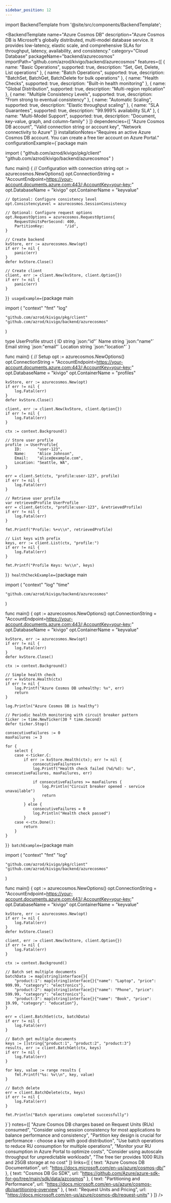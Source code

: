 ```yaml
---
sidebar_position: 12
---
```


import BackendTemplate from '@site/src/components/BackendTemplate';

<BackendTemplate
  name="Azure Cosmos DB"
  description="Azure Cosmos DB is Microsoft's globally distributed, multi-model database service. It provides low-latency, elastic scale, and comprehensive SLAs for throughput, latency, availability, and consistency."
  category="Cloud Database"
  packageName="backend/azurecosmos"
  importPath="github.com/azrod/kivigo/backend/azurecosmos"
  features={[
    { name: "Basic Operations", supported: true, description: "Set, Get, Delete, List operations" },
    { name: "Batch Operations", supported: true, description: "BatchSet, BatchGet, BatchDelete for bulk operations" },
    { name: "Health Checks", supported: true, description: "Built-in health monitoring" },
    { name: "Global Distribution", supported: true, description: "Multi-region replication" },
    { name: "Multiple Consistency Levels", supported: true, description: "From strong to eventual consistency" },
    { name: "Automatic Scaling", supported: true, description: "Elastic throughput scaling" },
    { name: "SLA Guarantees", supported: true, description: "99.999% availability SLA" },
    { name: "Multi-Model Support", supported: true, description: "Document, key-value, graph, and column-family" }
  ]}
  dependencies={[
    "Azure Cosmos DB account",
    "Valid connection string or account key",
    "Network connectivity to Azure"
  ]}
  installationNotes="Requires an active Azure Cosmos DB account. You can create a free tier account on Azure Portal."
  configurationExample={`package main

import (
    "github.com/azrod/kivigo/pkg/client"
    "github.com/azrod/kivigo/backend/azurecosmos"
)

func main() {
    // Configuration with connection string
    opt := azurecosmos.NewOptions()
    opt.ConnectionString = "AccountEndpoint=https://your-account.documents.azure.com:443/;AccountKey=your-key;"
    opt.DatabaseName = "kivigo"
    opt.ContainerName = "keyvalue"
    
    // Optional: Configure consistency level
    opt.ConsistencyLevel = azurecosmos.SessionConsistency
    
    // Optional: Configure request options
    opt.RequestOptions = azurecosmos.RequestOptions{
        RequestUnitsPerSecond: 400,
        PartitionKey:         "/id",
    }
    
    // Create backend
    kvStore, err := azurecosmos.New(opt)
    if err != nil {
        panic(err)
    }
    defer kvStore.Close()
    
    // Create client
    client, err := client.New(kvStore, client.Option{})
    if err != nil {
        panic(err)
    }
}`}
  usageExample={`package main

import (
    "context"
    "fmt"
    "log"
    
    "github.com/azrod/kivigo/pkg/client"
    "github.com/azrod/kivigo/backend/azurecosmos"
)

type UserProfile struct {
    ID       string \`json:"id"\`
    Name     string \`json:"name"\`
    Email    string \`json:"email"\`
    Location string \`json:"location"\`
}

func main() {
    // Setup
    opt := azurecosmos.NewOptions()
    opt.ConnectionString = "AccountEndpoint=https://your-account.documents.azure.com:443/;AccountKey=your-key;"
    opt.DatabaseName = "kivigo"
    opt.ContainerName = "profiles"
    
    kvStore, err := azurecosmos.New(opt)
    if err != nil {
        log.Fatal(err)
    }
    defer kvStore.Close()
    
    client, err := client.New(kvStore, client.Option{})
    if err != nil {
        log.Fatal(err)
    }
    
    ctx := context.Background()
    
    // Store user profile
    profile := UserProfile{
        ID:       "user-123",
        Name:     "Alice Johnson",
        Email:    "alice@example.com",
        Location: "Seattle, WA",
    }
    
    err = client.Set(ctx, "profile:user-123", profile)
    if err != nil {
        log.Fatal(err)
    }
    
    // Retrieve user profile
    var retrievedProfile UserProfile
    err = client.Get(ctx, "profile:user-123", &retrievedProfile)
    if err != nil {
        log.Fatal(err)
    }
    
    fmt.Printf("Profile: %+v\\n", retrievedProfile)
    
    // List keys with prefix
    keys, err := client.List(ctx, "profile:")
    if err != nil {
        log.Fatal(err)
    }
    
    fmt.Printf("Profile Keys: %v\\n", keys)
}`}
  healthCheckExample={`package main

import (
    "context"
    "log"
    "time"
    
    "github.com/azrod/kivigo/backend/azurecosmos"
)

func main() {
    opt := azurecosmos.NewOptions()
    opt.ConnectionString = "AccountEndpoint=https://your-account.documents.azure.com:443/;AccountKey=your-key;"
    opt.DatabaseName = "kivigo"
    opt.ContainerName = "keyvalue"
    
    kvStore, err := azurecosmos.New(opt)
    if err != nil {
        log.Fatal(err)
    }
    defer kvStore.Close()
    
    ctx := context.Background()
    
    // Simple health check
    err = kvStore.Health(ctx)
    if err != nil {
        log.Printf("Azure Cosmos DB unhealthy: %v", err)
        return
    }
    
    log.Println("Azure Cosmos DB is healthy")
    
    // Periodic health monitoring with circuit breaker pattern
    ticker := time.NewTicker(30 * time.Second)
    defer ticker.Stop()
    
    consecutiveFailures := 0
    maxFailures := 3
    
    for {
        select {
        case <-ticker.C:
            if err := kvStore.Health(ctx); err != nil {
                consecutiveFailures++
                log.Printf("Health check failed (%d/%d): %v", consecutiveFailures, maxFailures, err)
                
                if consecutiveFailures >= maxFailures {
                    log.Println("Circuit breaker opened - service unavailable")
                    return
                }
            } else {
                consecutiveFailures = 0
                log.Println("Health check passed")
            }
        case <-ctx.Done():
            return
        }
    }
}`}
  batchExample={`package main

import (
    "context"
    "fmt"
    "log"
    
    "github.com/azrod/kivigo/pkg/client"
    "github.com/azrod/kivigo/backend/azurecosmos"
)

func main() {
    opt := azurecosmos.NewOptions()
    opt.ConnectionString = "AccountEndpoint=https://your-account.documents.azure.com:443/;AccountKey=your-key;"
    opt.DatabaseName = "kivigo"
    opt.ContainerName = "keyvalue"
    
    kvStore, err := azurecosmos.New(opt)
    if err != nil {
        log.Fatal(err)
    }
    defer kvStore.Close()
    
    client, err := client.New(kvStore, client.Option{})
    if err != nil {
        log.Fatal(err)
    }
    
    ctx := context.Background()
    
    // Batch set multiple documents
    batchData := map[string]interface{}{
        "product:1": map[string]interface{}{"name": "Laptop", "price": 999.99, "category": "electronics"},
        "product:2": map[string]interface{}{"name": "Phone", "price": 599.99, "category": "electronics"},
        "product:3": map[string]interface{}{"name": "Book", "price": 19.99, "category": "education"},
    }
    
    err = client.BatchSet(ctx, batchData)
    if err != nil {
        log.Fatal(err)
    }
    
    // Batch get multiple documents
    keys := []string{"product:1", "product:2", "product:3"}
    results, err := client.BatchGet(ctx, keys)
    if err != nil {
        log.Fatal(err)
    }
    
    for key, value := range results {
        fmt.Printf("%s: %v\\n", key, value)
    }
    
    // Batch delete
    err = client.BatchDelete(ctx, keys)
    if err != nil {
        log.Fatal(err)
    }
    
    fmt.Println("Batch operations completed successfully")
}`}
  notes={[
    "Azure Cosmos DB charges based on Request Units (RUs) consumed",
    "Consider using session consistency for most applications to balance performance and consistency",
    "Partition key design is crucial for performance - choose a key with good distribution",
    "Use batch operations to reduce RU consumption for multiple operations",
    "Monitor your RU consumption in Azure Portal to optimize costs",
    "Consider using autoscale throughput for unpredictable workloads",
    "The free tier provides 1000 RU/s and 25GB storage at no cost"
  ]}
  links={[
    { text: "Azure Cosmos DB Documentation", url: "https://docs.microsoft.com/en-us/azure/cosmos-db/" },
    { text: "Cosmos DB Go SDK", url: "https://github.com/Azure/azure-sdk-for-go/tree/main/sdk/data/azcosmos" },
    { text: "Partitioning and Performance", url: "https://docs.microsoft.com/en-us/azure/cosmos-db/partitioning-overview" },
    { text: "Request Units and Pricing", url: "https://docs.microsoft.com/en-us/azure/cosmos-db/request-units" }
  ]}
/>
